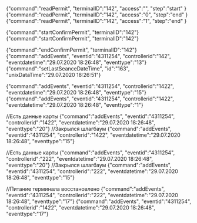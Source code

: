 {"command":"readPermit", "terminalID":"142", "access":"", "step":"start" } 
{"command":"readPermit", "terminalID":"142", "access":"0", "step":"end" }
{"command":"readPermit", "terminalID":"142", "access":"1", "step":"end" }
 
 
 
{"command":"startConfirmPermit", "terminalID":"142"} 
{"command":"startConfirmPermit", "terminalID":"142"} 


{"command":"endConfirmPermit", "terminalID":"142"}
{"command":"addEvents", "eventid":"4311254", "controllerid":"142", "eventdatetime":"29.07.2020 18:26:48", "eventtype":"13"}
{"command":"setLastSeanceDateTime", "id":"163", "unixDataTime":"29.07.2020 18:26:51"}


{"command":"addEvents", "eventid":"4311254", "controllerid":"1422", "eventdatetime":"29.07.2020 18:26:48", "eventtype":"15"}
{"command":"addEvents", "eventid":"4311254", "controllerid":"1422", "eventdatetime":"29.07.2020 18:26:48", "eventtype":"1"}

//Есть данные карты
{"command":"addEvents", "eventid":"4311254", "controllerid":"1422", "eventdatetime":"29.07.2020 18:26:48", "eventtype":"20"}
//Закрылся шлагбаум
{"command":"addEvents", "eventid":"4311254", "controllerid":"1422", "eventdatetime":"29.07.2020 18:26:48", "eventtype":"15"}


//Есть данные карты
{"command":"addEvents", "eventid":"4311254", "controllerid":"222", "eventdatetime":"29.07.2020 18:26:48", "eventtype":"20"}
//Закрылся шлагбаум
{"command":"addEvents", "eventid":"4311254", "controllerid":"222", "eventdatetime":"29.07.2020 18:26:48", "eventtype":"15"}

//Питание терминала восстановлено
{"command":"addEvents", "eventid":"4311254", "controllerid":"222", "eventdatetime":"29.07.2020 18:26:48", "eventtype":"17"}
{"command":"addEvents", "eventid":"4311254", "controllerid":"1422", "eventdatetime":"29.07.2020 18:26:48", "eventtype":"17"}
